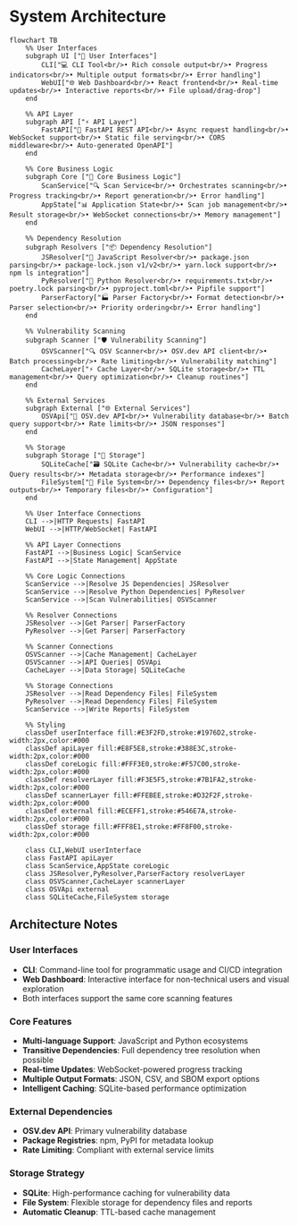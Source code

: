 # System Architecture

```mermaid
flowchart TB
    %% User Interfaces
    subgraph UI ["👥 User Interfaces"]
        CLI["💻 CLI Tool<br/>• Rich console output<br/>• Progress indicators<br/>• Multiple output formats<br/>• Error handling"]
        WebUI["🌐 Web Dashboard<br/>• React frontend<br/>• Real-time updates<br/>• Interactive reports<br/>• File upload/drag-drop"]
    end

    %% API Layer
    subgraph API ["⚡ API Layer"]
        FastAPI["🚀 FastAPI REST API<br/>• Async request handling<br/>• WebSocket support<br/>• Static file serving<br/>• CORS middleware<br/>• Auto-generated OpenAPI"]
    end

    %% Core Business Logic
    subgraph Core ["🎯 Core Business Logic"]
        ScanService["🔍 Scan Service<br/>• Orchestrates scanning<br/>• Progress tracking<br/>• Report generation<br/>• Error handling"]
        AppState["📊 Application State<br/>• Scan job management<br/>• Result storage<br/>• WebSocket connections<br/>• Memory management"]
    end

    %% Dependency Resolution
    subgraph Resolvers ["📦 Dependency Resolution"]
        JSResolver["📄 JavaScript Resolver<br/>• package.json parsing<br/>• package-lock.json v1/v2<br/>• yarn.lock support<br/>• npm ls integration"]
        PyResolver["🐍 Python Resolver<br/>• requirements.txt<br/>• poetry.lock parsing<br/>• pyproject.toml<br/>• Pipfile support"]
        ParserFactory["🏭 Parser Factory<br/>• Format detection<br/>• Parser selection<br/>• Priority ordering<br/>• Error handling"]
    end

    %% Vulnerability Scanning
    subgraph Scanner ["🛡️ Vulnerability Scanning"]
        OSVScanner["🔍 OSV Scanner<br/>• OSV.dev API client<br/>• Batch processing<br/>• Rate limiting<br/>• Vulnerability matching"]
        CacheLayer["⚡ Cache Layer<br/>• SQLite storage<br/>• TTL management<br/>• Query optimization<br/>• Cleanup routines"]
    end

    %% External Services
    subgraph External ["🌐 External Services"]
        OSVApi["🔗 OSV.dev API<br/>• Vulnerability database<br/>• Batch query support<br/>• Rate limits<br/>• JSON responses"]
    end

    %% Storage
    subgraph Storage ["💾 Storage"]
        SQLiteCache["🗃️ SQLite Cache<br/>• Vulnerability cache<br/>• Query results<br/>• Metadata storage<br/>• Performance indexes"]
        FileSystem["📁 File System<br/>• Dependency files<br/>• Report outputs<br/>• Temporary files<br/>• Configuration"]
    end

    %% User Interface Connections
    CLI -->|HTTP Requests| FastAPI
    WebUI -->|HTTP/WebSocket| FastAPI

    %% API Layer Connections
    FastAPI -->|Business Logic| ScanService
    FastAPI -->|State Management| AppState

    %% Core Logic Connections
    ScanService -->|Resolve JS Dependencies| JSResolver
    ScanService -->|Resolve Python Dependencies| PyResolver
    ScanService -->|Scan Vulnerabilities| OSVScanner

    %% Resolver Connections
    JSResolver -->|Get Parser| ParserFactory
    PyResolver -->|Get Parser| ParserFactory

    %% Scanner Connections
    OSVScanner -->|Cache Management| CacheLayer
    OSVScanner -->|API Queries| OSVApi
    CacheLayer -->|Data Storage| SQLiteCache

    %% Storage Connections
    JSResolver -->|Read Dependency Files| FileSystem
    PyResolver -->|Read Dependency Files| FileSystem
    ScanService -->|Write Reports| FileSystem

    %% Styling
    classDef userInterface fill:#E3F2FD,stroke:#1976D2,stroke-width:2px,color:#000
    classDef apiLayer fill:#E8F5E8,stroke:#388E3C,stroke-width:2px,color:#000
    classDef coreLogic fill:#FFF3E0,stroke:#F57C00,stroke-width:2px,color:#000
    classDef resolverLayer fill:#F3E5F5,stroke:#7B1FA2,stroke-width:2px,color:#000
    classDef scannerLayer fill:#FFEBEE,stroke:#D32F2F,stroke-width:2px,color:#000
    classDef external fill:#ECEFF1,stroke:#546E7A,stroke-width:2px,color:#000
    classDef storage fill:#FFF8E1,stroke:#FF8F00,stroke-width:2px,color:#000

    class CLI,WebUI userInterface
    class FastAPI apiLayer
    class ScanService,AppState coreLogic
    class JSResolver,PyResolver,ParserFactory resolverLayer
    class OSVScanner,CacheLayer scannerLayer
    class OSVApi external
    class SQLiteCache,FileSystem storage
```

## Architecture Notes

### **User Interfaces**
- **CLI**: Command-line tool for programmatic usage and CI/CD integration
- **Web Dashboard**: Interactive interface for non-technical users and visual exploration
- Both interfaces support the same core scanning features

### **Core Features**
- **Multi-language Support**: JavaScript and Python ecosystems
- **Transitive Dependencies**: Full dependency tree resolution when possible
- **Real-time Updates**: WebSocket-powered progress tracking
- **Multiple Output Formats**: JSON, CSV, and SBOM export options
- **Intelligent Caching**: SQLite-based performance optimization

### **External Dependencies**
- **OSV.dev API**: Primary vulnerability database
- **Package Registries**: npm, PyPI for metadata lookup
- **Rate Limiting**: Compliant with external service limits

### **Storage Strategy**
- **SQLite**: High-performance caching for vulnerability data
- **File System**: Flexible storage for dependency files and reports
- **Automatic Cleanup**: TTL-based cache management